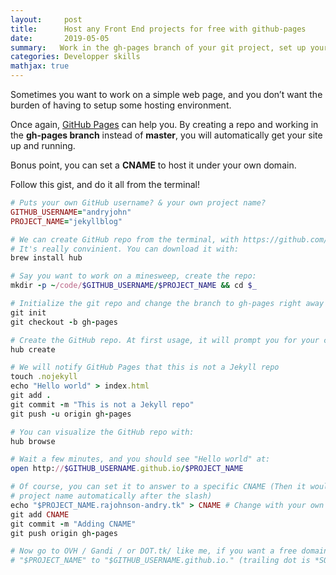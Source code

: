 ```yaml
---
layout:     post
title:      Host any Front End projects for free with github-pages
date:       2019-05-05
summary:   Work in the gh-pages branch of your git project, set up your own domain with a CNAME
categories: Developper skills
mathjax: true
---
```


Sometimes you want to work on a simple web page, and you don’t want the burden of having to setup some hosting environment.

Once again, [GitHub Pages](https://pages.github.com/) can help you. By creating a repo and working in the **gh-pages branch** instead of **master**, you will automatically get your site up and running.

Bonus point, you can set a **CNAME** to host it under your own domain.

Follow this gist, and do it all from the terminal!

```ruby
# Puts your own GitHub username? & your own project name?
GITHUB_USERNAME="andryjohn"
PROJECT_NAME="jekyllblog"

# We can create GitHub repo from the terminal, with https://github.com/github/hub
# It's really convinient. You can download it with:
brew install hub

# Say you want to work on a minesweep, create the repo:
mkdir -p ~/code/$GITHUB_USERNAME/$PROJECT_NAME && cd $_

# Initialize the git repo and change the branch to gh-pages right away
git init
git checkout -b gh-pages

# Create the GitHub repo. At first usage, it will prompt you for your credentials
hub create

# We will notify GitHub Pages that this is not a Jekyll repo
touch .nojekyll
echo "Hello world" > index.html
git add .
git commit -m "This is not a Jekyll repo"
git push -u origin gh-pages

# You can visualize the GitHub repo with:
hub browse

# Wait a few minutes, and you should see "Hello world" at:
open http://$GITHUB_USERNAME.github.io/$PROJECT_NAME

# Of course, you can set it to answer to a specific CNAME (Then it would drop the
# project name automatically after the slash)
echo "$PROJECT_NAME.rajohnson-andry.tk" > CNAME # Change with your own URL
git add CNAME
git commit -m "Adding CNAME"
git push origin gh-pages

# Now go to OVH / Gandi / or DOT.tk/ like me, if you want a free domain name , your DNS provider and record a CNAME from
# "$PROJECT_NAME" to "$GITHUB_USERNAME.github.io." (trailing dot is *SO* important)
```
